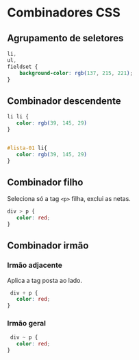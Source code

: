 # Combinadores CSS

## Agrupamento de seletores

```css
li,
ul,
fieldset {
    background-color: rgb(137, 215, 221);
}
```

## Combinador descendente
 
 ```css
 li li {
    color: rgb(39, 145, 29)
}
 ```

 ```css
 
 #lista-01 li{
    color: rgb(39, 145, 29)
 }
 ```

 ## Combinador filho

Seleciona só a tag `<p>` filha, exclui as netas.

 ```css 
 div > p {
    color: red;
 }
 ```

 ## Combinador irmão

 ### Irmão adjacente 
 
 Aplica a tag posta ao lado.

 ```css
  div + p {
    color: red;
 }
 ```

 ### Irmão geral

 ```css
  div ~ p {
    color: red;
 }
 ```

 


